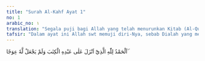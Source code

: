 ```yaml
---
title: "Surah Al-Kahf Ayat 1"
no: 1
arabic_no: ١
translation: "Segala puji bagi Allah yang telah menurunkan Kitab (Al-Qur'an) kepada hamba-Nya dan Dia tidak menjadikannya bengkok;"
tafsir: "Dalam ayat ini Allah swt memuji diri-Nya, sebab Dialah yang menurunkan kitab suci Al-Qur'an kepada Rasul saw sebagai pedoman hidup yang jelas. Melalui Al-Qur'an, Allah memberi petunjuk kepada kebenaran dan jalan yang lurus. Ayat Al-Qur'an saling membenarkan dan mengukuh-kan ayat-ayat lainnya, sehingga tidak menimbulkan keragu-raguan. Nabi Muhammad saw yang menerima amanat-Nya menyampaikan Al-Qur'an kepada umat manusia, disebut dalam ayat ini dengan kata 'hamba-Nya untuk menunjukkan kehormatan yang besar kepadanya, sebesar amanat yang dibebankan ke pundaknya."
---
```

اَلْحَمْدُ لِلّٰهِ الَّذِيْٓ اَنْزَلَ عَلٰى عَبْدِهِ الْكِتٰبَ وَلَمْ يَجْعَلْ لَّهٗ عِوَجًا ۜ